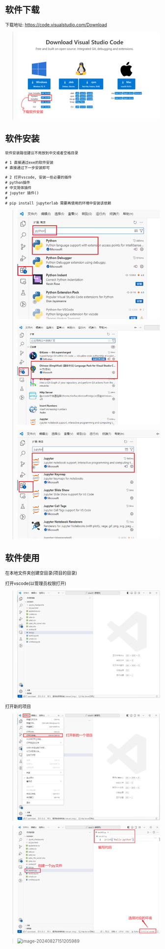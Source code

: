 # 软件下载

下载地址: https://code.visualstudio.com/Download

> ![image-20240827112038124](images/image-20240827112038124.png)

# 软件安装

`软件安装路径建议不用放到中文或者空格目录`

```properties
# 1 直接通过exe的软件安装
# 直接通过下一步安装即可
```

```properties
# 2 打开vscode, 安装一些必要的插件
# python插件
# 中文简体插件
# jupyter 插件()  
# 
# pip install jupyterlab 需要再使用的环境中安装该依赖
```

> ![image-20240827113737757](images/image-20240827113737757.png)
>
> ![image-20240827113801969](images/image-20240827113801969.png)
>
> ![image-20240827113838412](images/image-20240827113838412.png)

# 软件使用

在本地文件夹创建空目录(项目的目录)

打开vscode(以管理员权限打开)

> ![image-20240827150705593](images/image-20240827150705593.png)

打开新的项目

> ![image-20240827150902270](images/image-20240827150902270.png)

> ![image-20240827151024515](images/image-20240827151024515.png)

> ![image-20240827151205989](images/image-20240827151205989.png)